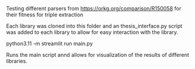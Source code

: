 Testing different parsers from https://orkg.org/comparison/R150058 for their fitness for triple extraction


Each library was cloned into this folder and an thesis_interface.py script was added to each library to allow for easy interaction with the library.

python3.11 -m streamlit run main.py

Runs the main script annd allows for visualization of the results of different libraries.